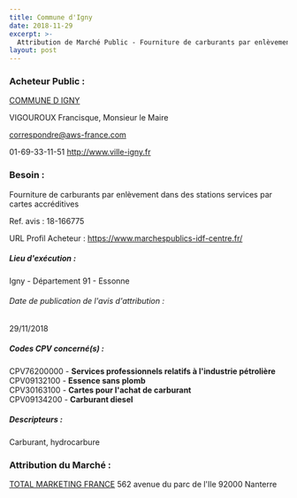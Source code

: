 ```yaml
---
title: Commune d'Igny
date: 2018-11-29
excerpt: >-
  Attribution de Marché Public - Fourniture de carburants par enlèvement dans des stations services par cartes accréditives
layout: post
---
```


### Acheteur Public : 
<a href="/acheteur-33/siren-219103124"> COMMUNE D IGNY</a><br/>

VIGOUROUX Francisque, Monsieur le Maire

correspondre@aws-france.com

01-69-33-11-51
http://www.ville-igny.fr
### Besoin :

Fourniture de carburants par enlèvement dans des stations services par cartes accréditives

Ref. avis : 18-166775

URL Profil Acheteur : https://www.marchespublics-idf-centre.fr/

##### Lieu d'exécution :

Igny - Département 91 - Essonne

###### Date de publication de l'avis d'attribution : 
29/11/2018

##### Codes CPV concerné(s) :
CPV76200000 - **Services professionnels relatifs à l'industrie pétrolière** <br/>
CPV09132100 - **Essence sans plomb** <br/>
CPV30163100 - **Cartes pour l'achat de carburant** <br/>
CPV09134200 - **Carburant diesel** <br/>

##### Descripteurs :
Carburant, hydrocarbure <br/>

### Attribution du Marché :
<a href="/entreprise-267/siren-531680445"> TOTAL MARKETING FRANCE</a>    562 avenue du parc de l'Ile 92000 Nanterre <br/>
